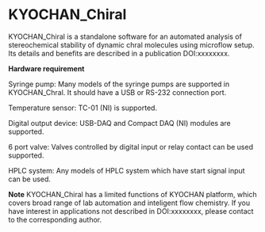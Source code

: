 # KYOCHAN_Chiral
KYOCHAN_Chiral is a standalone software for an automated analysis of stereochemical stability of dynamic chral molecules using microflow setup. Its details and benefits are described in a publication DOI:xxxxxxxx. 

**Hardware requirement**

Syringe pump: Many models of the syringe pumps are supported in KYOCHAN_Chral. It should have a USB or RS-232 connection port. 

Temperature sensor: TC-01 (NI) is supported.

Digital output device: USB-DAQ and Compact DAQ (NI) modules are supported.

6 port valve: Valves controlled by digital input or relay contact can be used supported. 

HPLC system: Any models of HPLC system which have start signal input can be used.




**Note**
KYOCHAN_Chiral has a limited functions of KYOCHAN platform, which covers broad range of lab automation and inteligent flow chemistry. If you have interest in applications not described in DOI:xxxxxxxx, please contact to the corresponding author.

